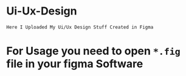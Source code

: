 # Ui-Ux-Design

```Here I Uploaded My Ui/Ux Design Stuff Created in Figma```

# For Usage you need to open ```*.fig``` file in your figma Software
